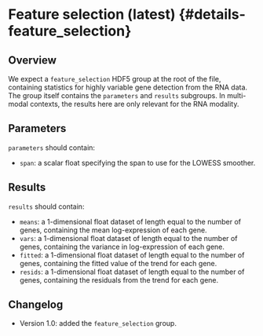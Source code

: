 # Feature selection (latest) {#details-feature_selection}

## Overview

We expect a `feature_selection` HDF5 group at the root of the file, containing statistics for highly variable gene detection from the RNA data.
The group itself contains the `parameters` and `results` subgroups.
In multi-modal contexts, the results here are only relevant for the RNA modality.

## Parameters

`parameters` should contain:

- `span`: a scalar float specifying the span to use for the LOWESS smoother.

## Results

`results` should contain:

- `means`: a 1-dimensional float dataset of length equal to the number of genes,
  containing the mean log-expression of each gene.
- `vars`: a 1-dimensional float dataset of length equal to the number of genes,
  containing the variance in log-expression of each gene.
- `fitted`: a 1-dimensional float dataset of length equal to the number of genes,
  containing the fitted value of the trend for each gene.
- `resids`: a 1-dimensional float dataset of length equal to the number of genes,
  containing the residuals from the trend for each gene.

## Changelog

- Version 1.0: added the `feature_selection` group.
